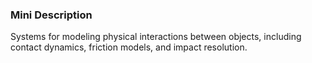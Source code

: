 ### Mini Description

Systems for modeling physical interactions between objects, including contact dynamics, friction models, and impact resolution.
